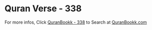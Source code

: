 # Quran Verse - 338 

For more infos, Click [QuranBookk - 338](https://www.quranbookk.com/quran/search?q=338) to Search at [QuranBookk.com](http://quranbookk.com/)